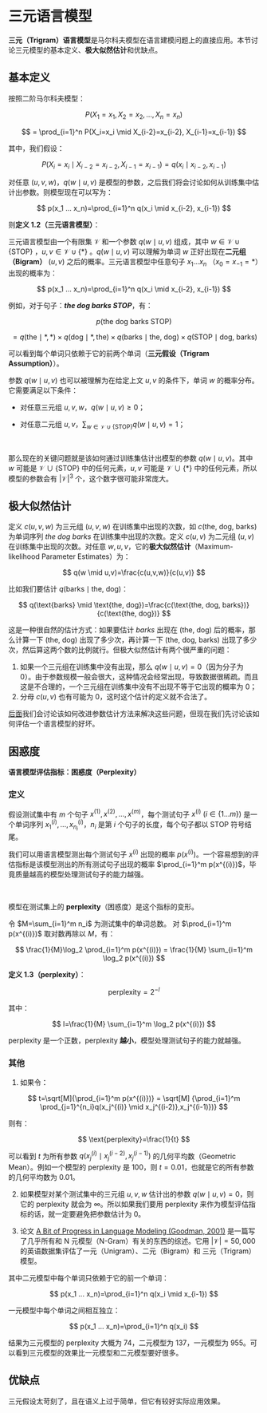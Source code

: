 # 三元语言模型

**三元（Trigram）语言模型**是马尔科夫模型在语言建模问题上的直接应用。本节讨论三元模型的基本定义、**极大似然估计**和优缺点。


## 基本定义

按照二阶马尔科夫模型：

$$
P(X_1 = x_1, X_2 = x_2, ... , X_n = x_n) 
$$

$$
= \prod_{i=1}^n P(X_i=x_i \mid X_{i-2}=x_{i-2}, X_{i-1}=x_{i-1})
$$

其中，我们假设：

$$
P(X_i=x_i \mid X_{i-2}=x_{i-2}, X_{i-1}=x_{i-1}) = q(x_i \mid x_{i-2}, x_{i-1})
$$

对任意 $(u,v,w)$，$q(w \mid u,v)$ 是模型的参数，之后我们将会讨论如何从训练集中估计出参数。则模型现在可以写为：

$$
p(x_1 ... x_n)=\prod_{i=1}^n q(x_i \mid x_{i-2}, x_{i-1})
$$

则**定义 1.2（三元语言模型）**：

三元语言模型由一个有限集 $\mathcal{V}$ 和一个参数 $q(w \mid u,v)$ 组成，其中 $w \in \mathcal{V} \cup \{\text{STOP}\}$ ，$u,v \in \mathcal{V} \cup \{*\}$ 。$q(w \mid u,v)$ 可以理解为单词 $w$ 正好出现在**二元组（Bigram）** $(u,v)$ 之后的概率。三元语言模型中任意句子 $x_1 ... x_n$ （$x_0 = x_{-1} = *$）出现的概率为：

$$
p(x_1 ... x_n)=\prod_{i=1}^n q(x_i \mid x_{i-2}, x_{i-1})
$$

例如，对于句子：***the dog barks STOP***，有：

$$
p(\text{the dog barks STOP})
$$

$$
=q(\text{the} \mid *,*) \times q(\text{dog} \mid *,\text{the}) \times q(\text{barks} \mid \text{the, dog}) \times q(\text{STOP} \mid \text{dog, barks})
$$

可以看到每个单词只依赖于它的前两个单词（**三元假设（Trigram Assumption）**）。

参数 $q(w \mid u,v)$ 也可以被理解为在给定上文 $u,v$ 的条件下，单词 $w$ 的概率分布。它需要满足以下条件：

- 对任意三元组 $u,v,w$，$q(w \mid u,v) \geq 0$；

- 对任意二元组 $u,v$，$\sum_{w \in \mathcal{V} \cup \{\text{STOP}\}} q(w \mid u,v) = 1$；

<br>

那么现在的关键问题就是该如何通过训练集估计出模型的参数 $q(w \mid u,v)$。其中 $w$ 可能是 $\mathcal{V} \cup \{\text{STOP}\}$ 中的任何元素，$u,v$ 可能是 $\mathcal{V} \cup \{*\}$ 中的任何元素，所以模型的参数会有 $|\mathcal{V}|^3$ 个，这个数字很可能非常庞大。


## 极大似然估计

定义 $c(u,v,w)$ 为三元组  $(u, v, w)$ 在训练集中出现的次数，如 $c(\text{the, dog, barks})$ 为单词序列 *the dog barks* 在训练集中出现的次数。定义 $c(u,v)$ 为二元组 $(u,v)$ 在训练集中出现的次数。对任意 $w,u,v$，它的**极大似然估计**（Maximum-likelihood Parameter Estimates）为：

$$
q(w \mid u,v)=\frac{c(u,v,w)}{c(u,v)}
$$

比如我们要估计 $q(\text{barks} \mid \text{the, dog})$：

$$
q(\text{barks} \mid \text{the, dog})=\frac{c(\text{the, dog, barks})}{c(\text{the, dog})}
$$

这是一种很自然的估计方式：如果要估计 $barks$ 出现在 $(\text{the, dog})$ 后的概率，那么计算一下 $(\text{the, dog})$ 出现了多少次，再计算一下 $(\text{the, dog, barks})$ 出现了多少次，然后算这两个数的比例就行。但极大似然估计有两个很严重的问题：

1. 如果一个三元组在训练集中没有出现，那么 $q(w \mid u,v)=0$（因为分子为 0）。由于参数规模一般会很大，这种情况会经常出现，导致数据很稀疏。而且这是不合理的，一个三元组在训练集中没有不出现不等于它出现的概率为 0；
2. 分母 $c(u,v)$ 也有可能为 0，这时这个估计的定义就不合法了。

[后面](/ai/nlp/language-modeling/smoothed-estimation-of-trigram-models/)我们会讨论该如何改进参数估计方法来解决这些问题，但现在我们先讨论该如何评估一个语言模型的好坏。


## 困惑度

**语言模型评估指标：困惑度（Perplexity）**

### 定义

假设测试集中有 $m$ 个句子 $x^{(1)},x^{(2)}, ... ,x^{(m)}$，每个测试句子 $x^{(i)} \ (i \in \{1 ... m\})$ 是一个单词序列 $x_1^{(i)},...,x_{n_i}^{(i)}$，$n_i$ 是第 $i$ 个句子的长度，每个句子都以 STOP 符号结尾。

我们可以用语言模型测出每个测试句子 $x^{(i)}$ 出现的概率 $p(x^{(i)})$。一个容易想到的评估指标是该模型测出的所有测试句子出现的概率 $\prod_{i=1}^m p(x^{(i)})$，毕竟质量越高的模型处理测试句子的能力越强。

&nbsp;

模型在测试集上的 **perplexity**（困惑度）是这个指标的变形。

令 $M=\sum_{i=1}^m n_i$ 为测试集中的单词总数。 对 $\prod_{i=1}^m p(x^{(i)})$ 取对数再除以 $M$，有：

$$
\frac{1}{M}\log_2 \prod_{i=1}^m p(x^{(i)}) = \frac{1}{M} \sum_{i=1}^m \log_2 p(x^{(i)})
$$

**定义 1.3（perplexity）**：

$$
\text{perplexity} = 2^{-l}
$$

其中：

$$
l=\frac{1}{M} \sum_{i=1}^m \log_2 p(x^{(i)})
$$

perplexity 是一个正数，perplexity **越小**，模型处理测试句子的能力就越强。


### 其他

1. 如果令：

  $$
  t=\sqrt[M]{\prod_{i=1}^m p(x^{(i)})} = \sqrt[M] {\prod_{i=1}^m \prod_{j=1}^{n_i}q(x_j^{(i)} \mid x_j^{(i-2)},x_j^{(i-1)})}
  $$

  则有：

  $$
  \text{perplexity}=\frac{1}{t}
  $$

  可以看到 $t$ 为所有参数 $q(x_j^{(i)} \mid x_j^{(i-2)},x_j^{(i-1)})$ 的几何平均数（Geometric Mean）。例如一个模型的 perplexity 是 100，则 $t=0.01$，也就是它的所有参数的几何平均数为 0.01。

2. 如果模型对某个测试集中的三元组 $u,v,w$ 估计出的参数 $q(w \mid u,v)=0$，则它的 perplexity 就会为 $\infty$。所以如果我们要用 perplexity 来作为模型评估指标的话，就一定要避免把参数估计为 0。

3. 论文 [A Bit of Progress in Language Modeling (Goodman, 2001)](http://www-labs.iro.umontreal.ca/~felipe/IFT6285-Automne2019/resources-2011/Articles/goodman2001.pdf) 是一篇写了几乎所有和 N 元模型（N-Gram）有关的东西的综述。它用 $|\mathcal{V}|=50,000$ 的英语数据集评估了一元（Unigram）、二元（Bigram）和 三元（Trigram）模型。
   
  其中二元模型中每个单词只依赖于它的前一个单词：

  $$
  p(x_1 ... x_n)=\prod_{i=1}^n q(x_i \mid x_{i-1})
  $$

  一元模型中每个单词之间相互独立：

  $$
  p(x_1 ... x_n)=\prod_{i=1}^n q(x_i)
  $$

  结果为三元模型的 perplexity 大概为 74，二元模型为 137，一元模型为 955。可以看到三元模型的效果比一元模型和二元模型要好很多。


## 优缺点

三元假设太苛刻了，且在语义上过于简单，但它有较好实际应用效果。
